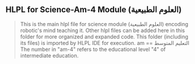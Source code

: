 ## HLPL for Science-Am-4 Module (العلوم الطبيعية)
>This is the main hlpl file for science module (العلوم الطبيعية) encoding robotic's mind teaching it.
>Other hlpl files can be added here in this folder for more organized and expanded code.
>This folder (including its files) is imported by HLPL IDE for execution.
>am == التعليم المتوسط
>The number in "am-4" refers to the educational level "4" of intermediate education.
